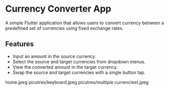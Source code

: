 # Currency Converter App

A simple Flutter application that allows users to convert currency between a predefined set of currencies using fixed exchange rates.

## Features

- Input an amount in the source currency.
- Select the source and target currencies from dropdown menus.
- View the converted amount in the target currency.
- Swap the source and target currencies with a single button tap.

home.jpeg
picutres/keyboard.jpeg
picutres/multiple currenciest.jpeg


